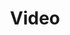 ---
layout: post
title: Video
volume: vocal
chapter: capturing stories 
tag: capturing stories
buttonStyle: fg-guide-note
backgroundStyle: bg-guide-note
---